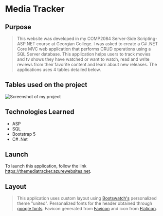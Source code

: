 # Media Tracker

## Purpose

> This website was developed in my COMP2084 Server-Side Scripting-ASP.NET course at Georgian College. I was asked to create a C# .NET Core MVC web application that performs CRUD operations using a SQL Server database. This application helps users to track movies and tv shows they have watched or want to watch, read and write reviews from their favorite content and learn about new releases. The applications uses 4 tables detailed below.

## Tables used on the project
![Screenshot of my project](https://github.com/AlexVitorCunha/COMP2084-Project-200465920/blob/master/COMP2084-Project-200465920/wwwroot/photos/tables.jpg)

## Technologies Learned

- ASP
- SQL
- Bootstrap 5
- C# .Net

## Launch

To launch this application, follow the link https://themediatracker.azurewebsites.net.

## Layout
> This application uses custom layout using [Bootswatch's](https://bootswatch.com/united/) personalized theme "united". Personalized fonts for the header obtained through [google fonts](https://fonts.google.com). Favicon generated from [Favicon](https://favicon.io/) and icon from [Flaticon](https://www.flaticon.com).



